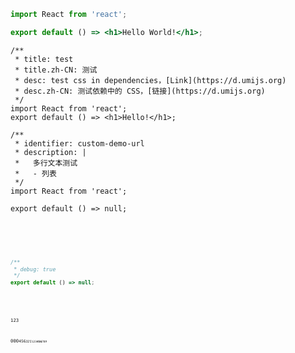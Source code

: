 ```jsx | pure
import React from 'react';

export default () => <h1>Hello World!</h1>;
```

```tsx
/**
 * title: test
 * title.zh-CN: 测试
 * desc: test css in dependencies，[Link](https://d.umijs.org)
 * desc.zh-CN: 测试依赖中的 CSS，[链接](https://d.umijs.org)
 */
import React from 'react';
export default () => <h1>Hello!</h1>;
```

```tsx
/**
 * identifier: custom-demo-url
 * description: |
 *   多行文本测试
 *   - 列表
 */
import React from 'react';

export default () => null;
```

<code src="./demo-missing-react.tsx" hideActions='["CSB"]' defaultShowCode />

<code src="./demo-missing-react.tsx" inline />

```jsx
/**
 * debug: true
 */
export default () => null;
```

<code src="./demo-missing-react.tsx" debug />

<code
  src="./demo-missing-react.tsx"
/>123

000<code
  src="./demo-missing-react.tsx"
/><span>456</span><code
  src="./demo-missing-react.tsx"
/>*321*<code
  src="./demo-missing-react.tsx"
/>123<strong>456</strong>*789*

<code
  src="./demo-missing-react.tsx"
/>

<code src="./demo-missing-react.tsx"/>